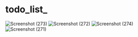 # todo_list_
![Screenshot (273)](https://github.com/gouravrps/todo_list_/assets/93176621/aa4eec80-d57f-424d-9243-6820aaf649ce)
![Screenshot (272)](https://github.com/gouravrps/todo_list_/assets/93176621/47a23aa9-d9ac-443a-80d7-83d2c8b285b4)
![Screenshot (274)](https://github.com/gouravrps/todo_list_/assets/93176621/b8ace513-1299-4c37-94ce-69a256940c75)
![Screenshot (271)](https://github.com/gouravrps/todo_list_/assets/93176621/24afa0d3-8842-4a7f-b6d6-2afae9f08d70)
